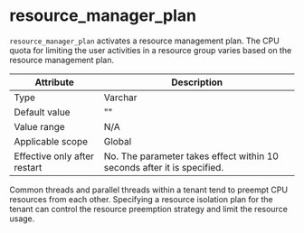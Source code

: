 # resource_manager_plan

`resource_manager_plan` activates a resource management plan. The CPU quota for limiting the user activities in a resource group varies based on the resource management plan.

| Attribute | Description |
|--------|---------------|
| Type | Varchar |
| Default value | "" |
| Value range | N/A |
| Applicable scope | Global |
| Effective only after restart | No. The parameter takes effect within 10 seconds after it is specified. |

Common threads and parallel threads within a tenant tend to preempt CPU resources from each other. Specifying a resource isolation plan for the tenant can control the resource preemption strategy and limit the resource usage.
